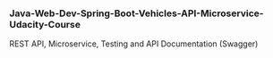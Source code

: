 ### Java-Web-Dev-Spring-Boot-Vehicles-API-Microservice-Udacity-Course

REST API, Microservice, Testing and API Documentation (Swagger)
